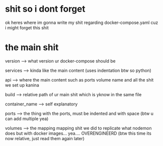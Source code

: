 # shit so i dont forget

ok heres where im gonna write my shit regarding docker-compose.yaml cuz i
might forget this shit

# the main shit

version --> what version ur docker-compose should be

services --> kinda like the main content (uses indentation btw so python)

api --> where the main content such as ports volume name and all the shit we set up kanina

build --> relative path of ur main shit which is yknow in the same file

container_name --> self explanatory

ports --> the thing with the ports, must be indented and with space (btw u can add multiple yea)

volumes --> the mapping mapping shit we did to replicate what nodemon does but with docker images... yea.... OVERENGINEERD (btw this time its now relative, just read them again later)
